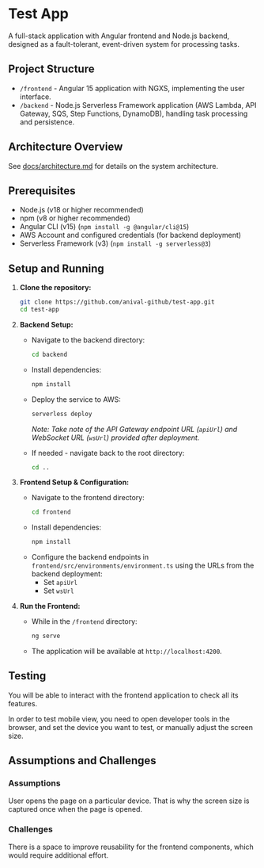 # Test App

A full-stack application with Angular frontend and Node.js backend, designed as a fault-tolerant, event-driven system for processing tasks.

## Project Structure

- `/frontend` - Angular 15 application with NGXS, implementing the user interface.
- `/backend` - Node.js Serverless Framework application (AWS Lambda, API Gateway, SQS, Step Functions, DynamoDB), handling task processing and persistence.

## Architecture Overview

See [docs/architecture.md](docs/architecture.md) for details on the system architecture.

## Prerequisites

- Node.js (v18 or higher recommended)
- npm (v8 or higher recommended)
- Angular CLI (v15) (`npm install -g @angular/cli@15`)
- AWS Account and configured credentials (for backend deployment)
- Serverless Framework (v3) (`npm install -g serverless@3`)

## Setup and Running

1.  **Clone the repository:**
    ```bash
    git clone https://github.com/anival-github/test-app.git
    cd test-app
    ```

2.  **Backend Setup:**
    - Navigate to the backend directory:
      ```bash
      cd backend
      ```
    - Install dependencies:
      ```bash
      npm install
      ```
    - Deploy the service to AWS:
      ```bash
      serverless deploy
      ```
      *Note: Take note of the API Gateway endpoint URL (`apiUrl`) and WebSocket URL (`wsUrl`) provided after deployment.* 

    - If needed - navigate back to the root directory:
      ```bash
      cd .. 
      ```

3.  **Frontend Setup & Configuration:**
    - Navigate to the frontend directory:
      ```bash
      cd frontend
      ```
    - Install dependencies:
      ```bash
      npm install
      ```
    - Configure the backend endpoints in `frontend/src/environments/environment.ts` using the URLs from the backend deployment:
      - Set `apiUrl` 
      - Set `wsUrl`
    
4.  **Run the Frontend:**
    - While in the `/frontend` directory:
      ```bash
      ng serve
      ```
    - The application will be available at `http://localhost:4200`.

## Testing

You will be able to interact with the frontend application to check all its features. 

In order to test mobile view, you need to open developer tools in the browser, and set the device you want to test, or manually adjust the screen size. 

## Assumptions and Challenges

### Assumptions
User opens the page on a particular device. That is why the screen size is captured once when the page is opened. 

### Challenges
There is a space to improve reusability for the frontend components, which would require additional effort. 
 